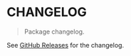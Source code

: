 # CHANGELOG

> Package changelog.

See [GitHub Releases](https://github.com/stdlib-js/array-base-to-accessor-array/releases) for the changelog.